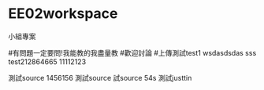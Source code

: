 # EE02workspace
小組專案

#有問題一定要問!我能教的我盡量教
#歡迎討論  #上傳測試test1 wsdasdsdas sss test212864665 11112123

測試source  1456156
測試source 試source 54s
測試justtin
